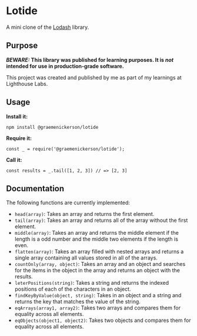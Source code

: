 # Lotide

A mini clone of the [Lodash](https://lodash.com) library.

## Purpose

**_BEWARE:_ This library was published for learning purposes. It is _not_ intended for use in production-grade software.**

This project was created and published by me as part of my learnings at Lighthouse Labs. 

## Usage

**Install it:**

`npm install @graemenickerson/lotide`

**Require it:**

`const _ = require('@graemenickerson/lotide');`

**Call it:**

`const results = _.tail([1, 2, 3]) // => [2, 3]`

## Documentation

The following functions are currently implemented:

* `head(array)`: Takes an array and returns the first element.
* `tail(array)`: Takes an array and returns all of the array without the first element.
* `middle(array)`: Takes an array and returns the middle element if the length is a odd number and the middle two elements if the length is even.
* `flatten(array)`: Takes an array filled with nested arrays and returns a single array containing all values stored in all of the arrays.
* `countOnly(array, object)`: Takes an array and an object and searches for the items in the object in the array and returns an object with the results.
* `leterPositions(string)`: Takes a string and returns the indexed positions of each of the characters in an object.
* `findKeyByValue(object, string)`: Takes in an object and a string and returns the key that matches the value of the string.
* `eqArrays(array1, array2)`: Takes two arrays and compares them for equality across all elements.
* `eqObjects(object1, object2)`: Takes two objects and compares them for equality across all elements.